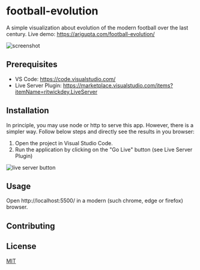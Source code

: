 # football-evolution
A simple visualization about evolution of the modern football over the last century. Live demo: https://arigupta.com/football-evolution/

![screenshot](/images/football-evolution.gif)

## Prerequisites

* VS Code: https://code.visualstudio.com/
* Live Server Plugin: https://marketplace.visualstudio.com/items?itemName=ritwickdey.LiveServer 

## Installation
In principle, you may use node or http to serve this app. However, there is a simpler way. Follow below steps and directly see the results in you browser:

 1. Open the project in Visual Studio Code.
 2. Run the application by clicking on the "Go Live" button (see Live Server Plugin)

![live server button](/images/vscode-live-server.jpg)

## Usage

Open http://localhost:5500/ in a modern (such chrome, edge or firefox) browser.

## Contributing


## License
[MIT](https://choosealicense.com/licenses/mit/)
